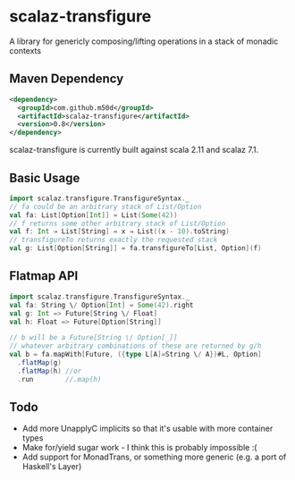 # scalaz-transfigure

A library for genericly composing/lifting operations in a stack of monadic contexts

## Maven Dependency

````xml
<dependency>
  <groupId>com.github.m50d</groupId>
  <artifactId>scalaz-transfigure</artifactId>
  <version>0.8</version>
</dependency>
````

scalaz-transfigure is currently built against scala 2.11 and scalaz 7.1.

## Basic Usage

````scala
import scalaz.transfigure.TransfigureSyntax._
// fa could be an arbitrary stack of List/Option
val fa: List[Option[Int]] = List(Some(42))
// f returns some other arbitrary stack of List/Option
val f: Int ⇒ List[String] = x ⇒ List((x - 10).toString)
// transfigureTo returns exactly the requested stack
val g: List[Option[String]] = fa.transfigureTo[List, Option](f)
````

## Flatmap API
````scala
import scalaz.transfigure.TransfigureSyntax._
val fa: String \/ Option[Int] = Some(42).right
val g: Int => Future[String \/ Float]
val h: Float => Future[Option[String]]

// b will be a Future[String \/ Option[_]]
// whatever arbitrary combinations of these are returned by g/h
val b = fa.mapWith[Future, ({type L[A]=String \/ A})#L, Option]
  .flatMap(g)
  .flatMap(h) //or
  .run        //.map(h)
````

## Todo

 * Add more UnapplyC implicits so that it's usable with more container types
 * Make for/yield sugar work - I think this is probably impossible :(
 * Add support for MonadTrans, or something more generic (e.g. a port of Haskell's Layer)
